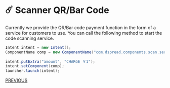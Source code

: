 # ☄️ Scanner QR/Bar Code

Currently we provide the QR/Bar code payment function in the form of a service for customers to use. You can call the following method to start the code scanning service.

```java
Intent intent = new Intent();
ComponentName comp = new ComponentName("com.dspread.components.scan.service", "com.dspread.components.scan.service.ScanActivity");
 
intent.putExtra("amount", "CHARGE ￥1");
intent.setComponent(comp);
launcher.launch(intent);
```

[ PREVIOUS](https://dspreadorg.github.io/qpos/#/Customized_OS_Services)
